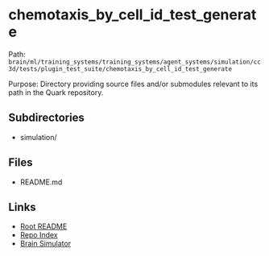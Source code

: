 # chemotaxis_by_cell_id_test_generate

Path: `brain/ml/training_systems/training_systems/agent_systems/simulation/cc3d/tests/plugin_test_suite/chemotaxis_by_cell_id_test_generate`

Purpose: Directory providing source files and/or submodules relevant to its path in the Quark repository.

## Subdirectories
- simulation/

## Files
- README.md

## Links
- [Root README](../../../../../../../../../README.md)
- [Repo Index](../../../../../../../../../repo_index.json)
- [Brain Simulator](../../../../../../../../../brain/architecture/brain_simulator.py)
